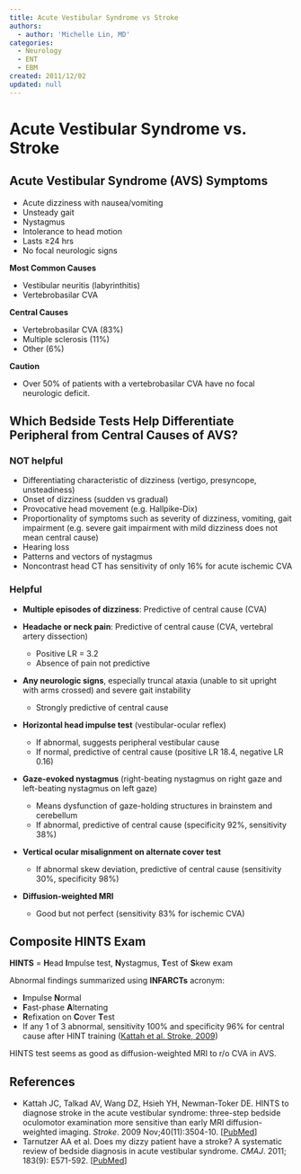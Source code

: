 ```yaml
---
title: Acute Vestibular Syndrome vs Stroke
authors:
  - author: 'Michelle Lin, MD'
categories:
  - Neurology
  - ENT
  - EBM
created: 2011/12/02
updated: null
---
```


# Acute Vestibular Syndrome vs. Stroke

## Acute Vestibular Syndrome (AVS) Symptoms

- Acute dizziness with nausea/vomiting
- Unsteady gait
- Nystagmus
- Intolerance to head motion
- Lasts &ge;24 hrs
- No focal neurologic signs

**Most Common Causes**

- Vestibular neuritis (labyrinthitis)
- Vertebrobasilar CVA 

**Central Causes**

- Vertebrobasilar CVA (83%)
- Multiple sclerosis (11%)
- Other (6%) 

**Caution**

- Over 50% of patients with a vertebrobasilar CVA have no focal neurologic deficit.

## Which Bedside Tests Help Differentiate Peripheral from Central Causes of AVS? 

### NOT helpful

- Differentiating characteristic of dizziness (vertigo, presyncope, unsteadiness)
- Onset of dizziness (sudden vs gradual)
- Provocative head movement (e.g. Hallpike-Dix)
- Proportionality of symptoms such as severity of dizziness, vomiting, gait impairment (e.g. severe gait impairment with mild dizziness does not mean central cause)
- Hearing loss
- Patterns and vectors of nystagmus
- Noncontrast head CT has sensitivity of only 16% for acute ischemic CVA

### Helpful

- **Multiple episodes of dizziness**: Predictive of central cause (CVA)
- **Headache or neck pain**: Predictive of central cause (CVA, vertebral artery dissection)

  - Positive LR = 3.2
  - Absence of pain not predictive

- **Any neurologic signs**, especially truncal ataxia (unable to sit upright with arms crossed) and severe gait instability 

  - Strongly predictive of central cause

- **Horizontal head impulse test** (vestibular-ocular reflex)

  - If abnormal, suggests peripheral vestibular cause
  - If normal, predictive of central cause (positive LR 18.4, negative LR 0.16)

- **Gaze-evoked nystagmus** (right-beating nystagmus on right gaze and left-beating nystagmus on left gaze)

  - Means dysfunction of gaze-holding structures in brainstem and cerebellum
  - If abnormal, predictive of central cause (specificity 92%, sensitivity 38%) 

- **Vertical ocular misalignment on alternate cover test**

  - If abnormal skew deviation, predictive of central cause (sensitivity 30%, specificity 98%)

- **Diffusion-weighted MRI**

  - Good but not perfect (sensitivity 83% for ischemic CVA)

## Composite HINTS Exam

**HINTS** = **H**ead **I**mpulse test, **N**ystagmus, **T**est of **S**kew exam

Abnormal findings summarized using **INFARCTs** acronym:

- **I**mpulse **N**ormal 
- **F**ast-phase **A**lternating 
- **R**efixation on **C**over **T**est 
- If any 1 of 3 abnormal, sensitivity 100% and specificity 96% for central cause after HINT training ([Kattah et al. Stroke, 2009](https://www.ncbi.nlm.nih.gov/pubmed/?term=19762709))

HINTS test seems as good as diffusion-weighted MRI to r/o CVA in AVS. 

## References

- Kattah JC, Talkad AV, Wang DZ, Hsieh YH, Newman-Toker DE. HINTS to diagnose stroke in the acute vestibular syndrome: three-step bedside oculomotor examination more sensitive than early MRI diffusion-weighted imaging. _Stroke_. 2009 Nov;40(11):3504-10. [[PubMed](https://www.ncbi.nlm.nih.gov/pubmed/?term=19762709)]
- Tarnutzer AA et al. Does my dizzy patient have a stroke? A systematic review of bedside diagnosis in acute vestibular syndrome. _CMAJ_. 2011; 183(9): E571-592. [[PubMed](https://www.ncbi.nlm.nih.gov/pubmed/?term=21576300)]

